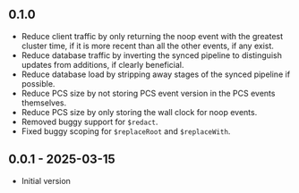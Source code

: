 ## 0.1.0

- Reduce client traffic by only returning the noop event with the greatest cluster time, if it is more recent than all the other events, if any exist.
- Reduce database traffic by inverting the synced pipeline to distinguish updates from additions, if clearly beneficial.
- Reduce database load by stripping away stages of the synced pipeline if possible.
- Reduce PCS size by not storing PCS event version in the PCS events themselves.
- Reduce PCS size by only storing the wall clock for noop events.
- Removed buggy support for `$redact`.
- Fixed buggy scoping for `$replaceRoot` and `$replaceWith`.

## 0.0.1 - 2025-03-15

- Initial version
